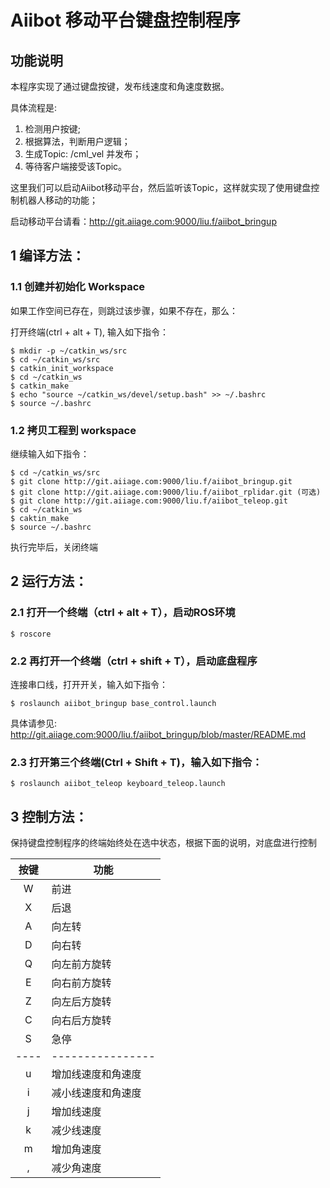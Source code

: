 # Aiibot 移动平台键盘控制程序
## 功能说明
本程序实现了通过键盘按键，发布线速度和角速度数据。

具体流程是:
1. 检测用户按键;
2. 根据算法，判断用户逻辑；
3. 生成Topic: /cml_vel 并发布；
4. 等待客户端接受该Topic。

这里我们可以启动Aiibot移动平台，然后监听该Topic，这样就实现了使用键盘控制机器人移动的功能；

启动移动平台请看：http://git.aiiage.com:9000/liu.f/aiibot_bringup

## 1 编译方法：
### 1.1 创建并初始化 Workspace
如果工作空间已存在，则跳过该步骤，如果不存在，那么：

打开终端(ctrl + alt + T), 输入如下指令：

```
$ mkdir -p ~/catkin_ws/src
$ cd ~/catkin_ws/src
$ catkin_init_workspace
$ cd ~/catkin_ws
$ catkin_make
$ echo "source ~/catkin_ws/devel/setup.bash" >> ~/.bashrc
$ source ~/.bashrc
```

### 1.2 拷贝工程到 workspace

继续输入如下指令：

```
$ cd ~/catkin_ws/src
$ git clone http://git.aiiage.com:9000/liu.f/aiibot_bringup.git
$ git clone http://git.aiiage.com:9000/liu.f/aiibot_rplidar.git (可选)
$ git clone http://git.aiiage.com:9000/liu.f/aiibot_teleop.git
$ cd ~/catkin_ws
$ caktin_make
$ source ~/.bashrc
```

执行完毕后，关闭终端

## 2 运行方法：
### 2.1 打开一个终端（ctrl + alt + T），启动ROS环境
```
$ roscore
```

### 2.2 再打开一个终端（ctrl + shift + T），启动底盘程序

连接串口线，打开开关，输入如下指令：

```
$ roslaunch aiibot_bringup base_control.launch
```

具体请参见: http://git.aiiage.com:9000/liu.f/aiibot_bringup/blob/master/README.md

### 2.3 打开第三个终端(Ctrl + Shift + T)，输入如下指令：

```
$ roslaunch aiibot_teleop keyboard_teleop.launch
```

## 3 控制方法：
保持键盘控制程序的终端始终处在选中状态，根据下面的说明，对底盘进行控制

| 按键 | 功能          |
|:----:| ----------    |
|  W   | 前进          | 
|  X   | 后退          | 
|  A   | 向左转        | 
|  D   | 向右转        | 
|  Q   | 向左前方旋转  | 
|  E   | 向右前方旋转  | 
|  Z   | 向左后方旋转  | 
|  C   | 向右后方旋转  | 
|  S   | 急停          |
|----| ----------------      |
|  u   | 增加线速度和角速度  | 
|  i   | 减小线速度和角速度  | 
|  j   | 增加线速度          | 
|  k   | 减少线速度          |
|  m   | 增加角速度          | 
|  ,   | 减少角速度          |


